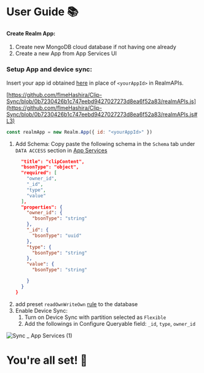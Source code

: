 # User Guide 📚

#### Create Realm App:
1. Create new MongoDB cloud database if not having one already [](https://www.mongodb.com/basics/create-database#:~:text=Table%20of%20Contents-,Using%20the%20MongoDB%20Atlas%20UI,-Using%20the%20MongoDB)
2. Create a new App from App Services UI [](https://www.mongodb.com/docs/atlas/app-services/apps/create/#create-an-app)

### Setup App and device sync:
Insert your app id obtained [here](https://www.mongodb.com/docs/atlas/app-services/apps/metadata/#std-label-find-your-app-id) in place of `<yourAppId>`  in RealmAPIs.

[https://github.com/flmeHashira/Clip-Sync/blob/0b7230426b1c747eebd9427027273d8ea6f52a83/realmAPIs.js](https://github.com/flmeHashira/Clip-Sync/blob/0b7230426b1c747eebd9427027273d8ea6f52a83/realmAPIs.js#L3)

```js
const realmApp = new Realm.App({ id: "<yourAppId>" })
```

1. Add Schema:
	Copy paste the following schema in the `Schema` tab under `DATA ACCESS` section in [App Services](https://realm.mongodb.com)
	```json
	  "title": "clipContent",
	  "bsonType": "object",
	  "required": [
	    "owner_id",
	    "_id",
	    "type",
	    "value"
	  ],
	  "properties": {
	    "owner_id": {
	      "bsonType": "string"
	    },
	    "_id": {
	      "bsonType": "uuid"
	    },
	    "type": {
	      "bsonType": "string"
	    },
	    "value": {
	      "bsonType": "string"

	    }
	  }
	}
	````
2. add preset `readOwnWriteOwn` [rule](https://realm.mongodb.com) to the database
3. Enable Device Sync:
	1. Turn on Device Sync with partition selected as `Flexible`
	2. Add the followings in Configure Queryable field: `_id`, `type`, `owner_id`  
	   
![Sync _ App Services (1)](https://github.com/flmeHashira/Clip-Sync/assets/108903054/d3812661-56f5-49d2-b63a-a34d41c4be4d)


# You're all set! 🎉
